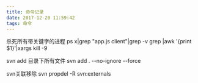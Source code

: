```yaml
---
title: 命令记录
date: 2017-12-20 11:59:42
tags: 命令
---
```


杀死所有带关键字的进程
ps x|grep "app.js client"|grep -v grep |awk '{print $1}'|xargs kill -9 

svn add 目录下所有文件
svn add . --no-ignore --force

svn关联移除
svn propdel -R svn:externals